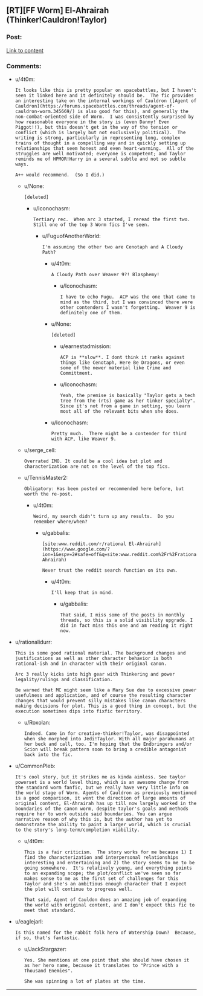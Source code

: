 ## [RT][FF Worm] El-Ahrairah (Thinker!Cauldron!Taylor)

### Post:

[Link to content](https://forums.spacebattles.com/threads/el-ahrairah-worm.372987/)

### Comments:

- u/4t0m:
  ```
  It looks like this is pretty popular on spacebattles, but I haven't seen it linked here and it definitely should be.  The fic provides an interesting take on the internal workings of Cauldron ([Agent of Cauldron](https://forums.spacebattles.com/threads/agent-of-cauldron-worm.345669/) is also good for this), and generally the non-combat-oriented side of Worm.  I was consistently surprised by how reasonable everyone in the story is (even Danny! Even Piggot!!), but this doesn't get in the way of the tension or conflict (which is largely but not exclusively political).  The writing is strong, particularly in representing long, complex trains of thought in a compelling way and in quickly setting up relationships that seem honest and even heart-warming.  All of the struggles are well motivated; everyone is competent; and Taylor reminds me of HPMOR!Harry in a several subtle and not so subtle ways.  

  A++ would recommend.  (So I did.)
  ```

  - u/None:
    ```
    [deleted]
    ```

    - u/Iconochasm:
      ```
      Tertiary rec.  When arc 3 started, I reread the first two.  Still one of the top 3 Worm fics I've seen.
      ```

      - u/FuguofAnotherWorld:
        ```
        I'm assuming the other two are Cenotaph and A Cloudy Path?
        ```

        - u/4t0m:
          ```
          A Cloudy Path over Weaver 9?! Blasphemy!
          ```

          - u/Iconochasm:
            ```
            I have to echo Fugu.  ACP was the one that came to mind as the third, but I was convinced there were other contenders I wasn't forgetting.  Weaver 9 is definitely one of them.
            ```

        - u/None:
          ```
          [deleted]
          ```

          - u/earnestadmission:
            ```
            ACP is **slow**. I dont think it ranks against things like Cenotaph, Here Be Dragons, or even some of the newer material like Crime and Committment.
            ```

          - u/Iconochasm:
            ```
            Yeah, the premise is basically "Taylor gets a tech tree from the (rts) game as her tinker specialty".  Since it's not from a game in setting, you learn most all of the relevant bits when she does.
            ```

        - u/Iconochasm:
          ```
          Pretty much.  There might be a contender for third with ACP, like Weaver 9.
          ```

  - u/serge_cell:
    ```
    Overrated IMO. It could be a cool idea but plot and characterization are not on the level of the top fics.
    ```

  - u/TennisMaster2:
    ```
    Obligatory: Has been posted or recommended here before, but worth the re-post.
    ```

    - u/4t0m:
      ```
      Weird, my search didn't turn up any results.  Do you remember where/when?
      ```

      - u/gabbalis:
        ```
        [site:www.reddit.com/r/rational El-Ahrairah](https://www.google.com/?ion=1&espv=2#safe=off&q=site:www.reddit.com%2Fr%2Frational+El-Ahrairah)

        Never trust the reddit search function on its own.
        ```

        - u/4t0m:
          ```
          I'll keep that in mind.
          ```

          - u/gabbalis:
            ```
            That said, I miss some of the posts in monthly threads, so this is a solid visibility upgrade. I did in fact miss this one and am reading it right now.
            ```

- u/rationalidurr:
  ```
  This is some good rational material. The background changes and justifications as well as other character behavior is both rational-ish and in character with their original canon. 

  Arc 3 really kicks into high gear with Thinkering and power legality/rulings and classification.

  Be warned that MC might seem like a Mary Sue due to excessive power usefulness and application, and of course the resulting character changes that would prevent silly mistakes like canon characters making decisions for plot. This is a good thing in concept, but the execution sometimes dips into fixfic territory.
  ```

  - u/Roxolan:
    ```
    Indeed. Came in for creative-thinker!Taylor, was disappointed when she morphed into Jedi!Taylor. With all major parahumans at her beck and call, too. I'm hoping that the Endbringers and/or Scion will break pattern soon to bring a credible antagonist back into the fic.
    ```

- u/CommonPleb:
  ```
  It's cool story, but it strikes me as kinda aimless. See taylor powerset is a world level thing, which is an awesome change from the standard worm fanfic, but we really have very little info on the world stage of Worm. Agents of Cauldron as previously mentioned is a good comparison, it went the direction of large amounts of original content, El-Ahrairah has up till now largely worked in the boundaries of the canon worm, despite taylor's goals and methods require her to work outside said boundaries. You can argue narrative reason of why this is, but the author has yet to demonstrate the ability to paint a larger world, which is crucial to the story's long-term/completion viability.
  ```

  - u/4t0m:
    ```
    This is a fair criticism.  The story works for me because 1) I find the characterization and interpersonal relationships interesting and entertaining and 2) the story seems to me to be going somewhere.  It's relatively young, and everything points to an expanding scope; the plot/conflict we've seen so far makes sense to me as the first set of challenges for this Taylor and she's an ambitious enough character that I expect the plot will continue to progress well.  

    That said, Agent of Cauldon does an amazing job of expanding the world with original content, and I don't expect this fic to meet that standard.
    ```

- u/eaglejarl:
  ```
  Is this named for the rabbit folk hero of Watership Down?  Because, if so, that's fantastic.
  ```

  - u/JackStargazer:
    ```
    Yes. She mentions at one point that she should have chosen it as her hero name, because it translates to "Prince with a Thousand Enemies".

    She was spinning a lot of plates at the time.
    ```

---


